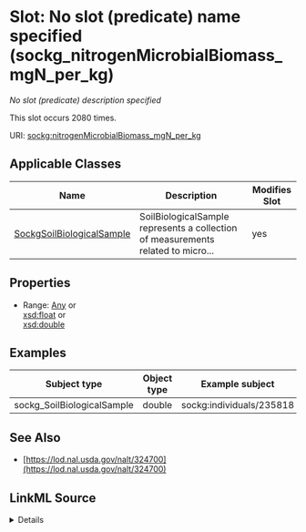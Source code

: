 

# Slot: No slot (predicate) name specified (sockg_nitrogenMicrobialBiomass_mgN_per_kg)


_No slot (predicate) description specified_






This slot occurs 2080 times.


URI: [sockg:nitrogenMicrobialBiomass_mgN_per_kg](https://idir.uta.edu/sockg-ontology/docs/nitrogenMicrobialBiomass_mgN_per_kg)



<!-- no inheritance hierarchy -->





## Applicable Classes

| Name | Description | Modifies Slot |
| --- | --- | --- |
| [SockgSoilBiologicalSample](../classes/SockgSoilBiologicalSample.md) | SoilBiologicalSample represents a collection of measurements related to micro... |  yes  |







## Properties

* Range: [Any](../classes/Any.md)&nbsp;or&nbsp;<br />[xsd:float](http://www.w3.org/2001/XMLSchema#float)&nbsp;or&nbsp;<br />[xsd:double](http://www.w3.org/2001/XMLSchema#double)






## Examples

| Subject type | Object type | Example subject | Example object | Occurrences |
| --- | --- | --- | --- | --- |
| sockg_SoilBiologicalSample | double | sockg:individuals/235818 | 0.122 | 2080 |


## See Also

* [https://lod.nal.usda.gov/nalt/324700](https://lod.nal.usda.gov/nalt/324700)



## LinkML Source

<details>

```yaml
name: sockg_nitrogenMicrobialBiomass_mgN_per_kg
annotations:
  count:
    tag: count
    value: 2080
description: No slot (predicate) description specified
title: No slot (predicate) name specified
examples:
- object:
    example_object: '0.122'
    example_object_type: double
    example_predicate: sockg:nitrogenMicrobialBiomass_mgN_per_kg
    example_subject: sockg:individuals/235818
    example_subject_type: sockg_SoilBiologicalSample
from_schema: soc-kg
see_also:
- https://lod.nal.usda.gov/nalt/324700
rank: 1000
domain: sockg_SoilBiologicalSample
slot_uri: sockg:nitrogenMicrobialBiomass_mgN_per_kg
alias: sockg_nitrogenMicrobialBiomass_mgN_per_kg
domain_of:
- sockg_SoilBiologicalSample
range: Any
any_of:
- range: float
- range: double

```
</details>
